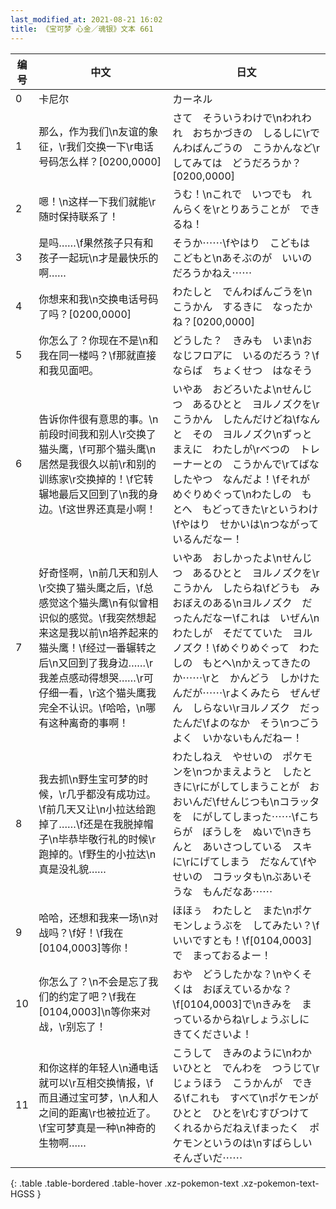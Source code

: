 ```yaml
---
last_modified_at: 2021-08-21 16:02
title: 《宝可梦 心金／魂银》文本 661
---
```

| 编号 | 中文 | 日文 |
| ---- | ---- | ---- |
| 0 | 卡尼尔 | カーネル |
| 1 | 那么，作为我们\n友谊的象征，\r我们交换一下\r电话号码怎么样？[0200,0000] | さて　そういうわけで\nわれわれ　おちかづきの　しるしに\rでんわばんごうの　こうかんなど\rしてみては　どうだろうか？[0200,0000] |
| 2 | 嗯！\n这样一下我们就能\r随时保持联系了！ | うむ！\nこれで　いつでも　れんらくを\rとりあうことが　できるね！ |
| 3 | 是吗……\f果然孩子只有和孩子一起玩\n才是最快乐的啊…… | そうか⋯⋯\fやはり　こどもは　こどもと\nあそぶのが　いいのだろうかねえ⋯⋯ |
| 4 | 你想来和我\n交换电话号码了吗？[0200,0000] | わたしと　でんわばんごうを\nこうかん　するきに　なったかね？[0200,0000] |
| 5 | 你怎么了？你现在不是\n和我在同一楼吗？\f那就直接和我见面吧。 | どうした？　きみも　いま\nおなじフロアに　いるのだろう？\fならば　ちょくせつ　はなそう |
| 6 | 告诉你件很有意思的事。\n前段时间我和别人\r交换了猫头鹰，\f可那个猫头鹰\n居然是我很久以前\r和别的训练家\r交换掉的！\f它转辗地最后又回到了\n我的身边。\f这世界还真是小啊！ | いやあ　おどろいたよ\nせんじつ　あるひとと　ヨルノズクを\rこうかん　したんだけどね\fなんと　その　ヨルノズク\nずっとまえに　わたしが\rべつの　トレーナーとの　こうかんで\rてばなしたやつ　なんだよ！\fそれが　めぐりめぐって\nわたしの　もとへ　もどってきた\rというわけ\fやはり　せかいは\nつながって　いるんだなー！ |
| 7 | 好奇怪啊，\n前几天和别人\r交换了猫头鹰之后，\f总感觉这个猫头鹰\n有似曾相识似的感觉。\f我突然想起来这是我以前\n培养起来的猫头鹰！\f经过一番辗转之后\n又回到了我身边……\r我差点感动得想哭……\r可仔细一看，\r这个猫头鹰我完全不认识。\f哈哈，\n哪有这种离奇的事啊！ | いやあ　おしかったよ\nせんじつ　あるひとと　ヨルノズクを\rこうかん　したらね\fどうも　みおぼえのある\nヨルノズク　だったんだなー\fこれは　いぜん\nわたしが　そだてていた　ヨルノズク！\fめぐりめぐって　わたしの　もとへ\nかえってきたのか⋯⋯\rと　かんどう　しかけたんだが⋯⋯\rよくみたら　ぜんぜん　しらない\rヨルノズク　だったんだ\fよのなか　そう\nつごうよく　いかないもんだねー！ |
| 8 | 我去抓\n野生宝可梦的时候，\r几乎都没有成功过。\f前几天又让\n小拉达给跑掉了……\f还是在我脱掉帽子\n毕恭毕敬行礼的时候\r跑掉的。\f野生的小拉达\n真是没礼貌…… | わたしねえ　やせいの　ポケモンを\nつかまえようと　したときに\rにがしてしまうことが　おおいんだ\fせんじつも\nコラッタを　にがしてしまった⋯⋯\fこちらが　ぼうしを　ぬいで\nきちんと　あいさつしている　スキに\rにげてしまう　だなんて\fやせいの　コラッタも\nぶあいそうな　もんだなあ⋯⋯ |
| 9 | 哈哈，还想和我来一场\n对战吗？\f好！\f我在[0104,0003]等你！ | ほほぅ　わたしと　また\nポケモンしょうぶを　してみたい？\fいいですとも！\f[0104,0003]で　まっておるよー！ |
| 10 | 你怎么了？\n不会是忘了我们的约定了吧？\f我在[0104,0003]\n等你来对战，\r别忘了！ | おや　どうしたかな？\nやくそくは　おぼえているかな？\f[0104,0003]で\nきみを　まっているからね\rしょうぶしに　きてくださいよ！ |
| 11 | 和你这样的年轻人\n通电话就可以\r互相交换情报，\f而且通过宝可梦，\n人和人之间的距离\r也被拉近了。\f宝可梦真是一种\n神奇的生物啊…… | こうして　きみのように\nわかいひとと　でんわを　つうじて\rじょうほう　こうかんが　できる\fこれも　すべて\nポケモンが　ひとと　ひとを\rむすびつけて　くれるからだねえ\fまったく　ポケモンというのは\nすばらしい　そんざいだ⋯⋯ |
{: .table .table-bordered .table-hover .xz-pokemon-text .xz-pokemon-text-HGSS }